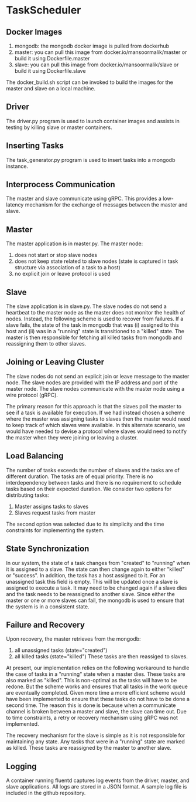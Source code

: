 # TaskScheduler

Docker Images
-------------------------
1. mongodb: the mongodb docker image is pulled from dockerhub
2. master: you can pull this image from docker.io/mansoormalik/master or build it using Dockerfile.master
3. slave: you can pull this image from docker.io/mansoormalik/slave or build it using Dockerfile.slave

The docker_build.sh script can be invoked to build the images for the master and slave on a local machine.

Driver
-------------------------
The driver.py program is used to launch container images and assists in testing by killing slave or master containers.


Inserting Tasks
-------------------------
The task_generator.py program is used to insert tasks into a mongodb instance.


Interprocess Communication
--------------------------
The master and slave communicate using gRPC. This provides a low-latency mechanism for the exchange of messages between the master and slave.

Master
--------------------
The master application is in master.py. The master node:
1. does not start or stop slave nodes
2. does not keep state related to slave nodes (state is captured in task structure via association of a task to a host) 
3. no explicit join or leave protocol is used

Slave
--------------------
The slave application is in slave.py. The slave nodes do not send a heartbeat to the master node as the master does not monitor the health of nodes. Instead, the following scheme is used to recover from failures. If a slave fails, the state of the task in mongodb that was (i) assigned to this host and (ii) was in a "running" state is transitioned to a "killed" state. The master is then responsible for fetching all killed tasks from mongodb and reassigning them to other slaves.

Joining or Leaving Cluster
-----------------------------
The slave nodes do not send an explicit join or leave message to the master node. The slave nodes are provided with the IP address and port of the master node. The slave nodes communicate with the master node using a wire protocol (gRPC).

The primary reason for this approach is that the slaves poll the master to see if a task is available for execution. If we had instead chosen a scheme where the master was assigning tasks to slaves then the master would need to keep track of which slaves were available. In this alternate scenario, we would have needed to devise a protocol where slaves would need to notify the master when they were joining or leaving a cluster.


Load Balancing
---------------
The number of tasks exceeds the number of slaves and the tasks are of different duration. The tasks are of equal priority. There is no interdependency between tasks and there is no requirement to schedule tasks based on their expected duration. We consider two options for distributing tasks:
1. Master assigns tasks to slaves
2. Slaves request tasks from master

The second option was selected due to its simplicity and the time constraints for implementing the system.


State Synchronization
----------------------
In our system, the state of a task changes from "created" to "running" when it is assigned to a slave. The state can then change again to either "killed" or "success". In addition, the task has a host assigned to it. For an unassigned task this field is empty. This will be updated once a slave is assigned to execute a task. It may need to be changed again if a slave dies and the task needs to be reassigned to another slave. Since either the master or one or more slaves can fail, the mongodb is used to ensure that the system is in a consistent state.

Failure and Recovery
----------------------------
Upon recovery, the master retrieves from the mongodb:
1. all unassigned tasks (state="created")
2. all killed tasks (state="killed")
These tasks are then reassiged to slaves.

At present, our implementation relies on the following workaround to handle the case of tasks in a "running" state when a master dies. These tasks are also marked as "killed". This is non-optimal as the tasks will have to be redone. But the scheme works and ensures that all tasks in the work queue are eventually completed. Given more time a more efficient scheme would have been implemented to ensure that these tasks do not have to be done a second time. The reason this is done is because when a communicate channel is broken between a master and slave, the slave can time out. Due to time constraints, a retry or recovery mechanism using gRPC was not implemented.

The recovery mechanism for the slave is simple as it is not responsible for maintaining any state. Any tasks that were in a "running" state are marked as killed. These tasks are reassigned by the master to another slave.

Logging
-------
A container running fluentd captures log events from the driver, master, and slave applications. All logs are stored in a JSON format. A sample log file is included in the github repository.